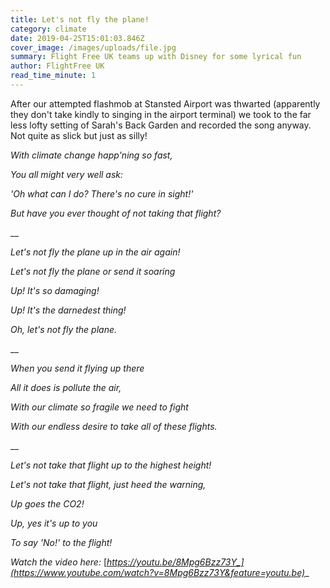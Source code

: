 ```yaml
---
title: Let's not fly the plane!
category: climate
date: 2019-04-25T15:01:03.846Z
cover_image: /images/uploads/file.jpg
summary: Flight Free UK teams up with Disney for some lyrical fun
author: FlightFree UK
read_time_minute: 1
---
```

After our attempted flashmob at Stansted Airport was thwarted (apparently they don't take kindly to singing in the airport terminal) we took to the far less lofty setting of Sarah's Back Garden and recorded the song anyway. Not quite as slick but just as silly!

_With climate change happ'ning so fast,_ 

_You all might very well ask:_ 

_'Oh what can I do? There's no cure in sight!'_ 

_But have you ever thought of not taking that flight?_  

__

_Let's not fly the plane up in the air again!_ 

_Let's not fly the plane or send it soaring_ 

_Up! It's so damaging!_ 

_Up! It's the darnedest thing!_ 

_Oh, let's not fly the plane._  

__

_When you send it flying up there_ 

_All it does is pollute the air,_ 

_With our climate so fragile we need to fight_ 

_With our endless desire to take all of these flights._  

__

_Let's not take that flight up to the highest height!_ 

_Let's not take that flight, just heed the warning,_ 

_Up goes the CO2!_  

_Up, yes it's up to you_ 

_To say 'No!' to the flight!_

_Watch the video here:_ [_https://youtu.be/8Mpg6Bzz73Y_](https://www.youtube.com/watch?v=8Mpg6Bzz73Y&feature=youtu.be)__
